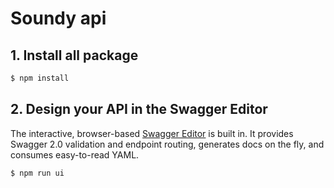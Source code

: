 # Soundy api

## 1. Install all package

```bash
$ npm install
``` 

## 2. Design your API in the Swagger Editor

The interactive, browser-based [Swagger Editor](http://editor.swagger.io/) is built in. It provides Swagger 2.0 validation and endpoint routing, generates docs on the fly, and consumes easy-to-read YAML.

```bash
$ npm run ui
```
